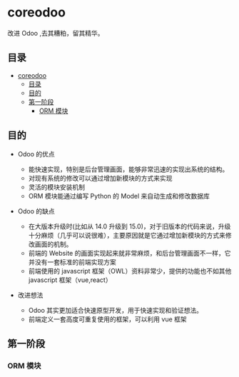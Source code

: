 # coreodoo

改进 Odoo ,去其糟粕，留其精华。

## 目录

- [coreodoo](#coreodoo)
  - [目录](#目录)
  - [目的](#目的)
  - [第一阶段](#第一阶段)
    - [ORM 模块](#orm-模块)

## 目的

- Odoo 的优点

  - 能快速实现，特别是后台管理画面，能够非常迅速的实现出系统的结构。
  - 对现有系统的修改可以通过增加新模块的方式来实现
  - 灵活的模块安装机制
  - ORM 模块能通过编写 Python 的 Model 来自动生成和修改数据库

- Odoo 的缺点

  - 在大版本升级时(比如从 14.0 升级到 15.0)，对于旧版本的代码来说，升级十分麻烦（几乎可以说很难），主要原因就是它通过增加新模块的方式来修改画面的机制。
  - 前端的 Website 的画面实现起来就非常麻烦，和后台管理画面不一样，它并没有一套标准的前端实现方案
  - 前端使用的 javascript 框架（OWL）资料非常少，提供的功能也不如其他 javascript 框架（vue,react）

- 改进想法
  - Odoo 其实更加适合快速原型开发，用于快速实现和验证想法。
  - 前端定义一套高度可重复使用的框架，可以利用 vue 框架

## 第一阶段

### ORM 模块
